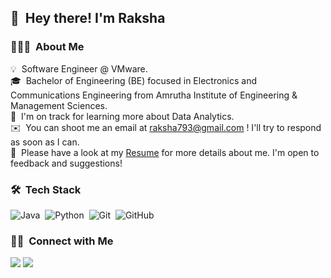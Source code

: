 ## 👋 &nbsp;Hey there! I'm Raksha

### 👨🏻‍💻 &nbsp;About Me

💡 &nbsp;Software Engineer @ VMware.\
🎓 &nbsp;Bachelor of Engineering (BE) focused in Electronics and Communications Engineering from Amrutha Institute of Engineering & Management Sciences.\
🌱 &nbsp;I'm on track for learning more about Data Analytics.\
✉️ &nbsp;You can shoot me an email at raksha793@gmail.com ! I'll try to respond as soon as I can.\
📄 &nbsp;Please have a look at my <a download href="./Automation_Raksha.docx" class="button special icon fa-download">Resume</a> for more details about me. I'm open to feedback and suggestions!

### 🛠 &nbsp;Tech Stack

![Java](https://img.shields.io/badge/-JAVA-brightgreen)&nbsp;
![Python](https://img.shields.io/badge/-Python-333333?style=flat&logo=python)&nbsp;
![Git](https://img.shields.io/badge/-Git-333333?style=flat&logo=git)&nbsp;
![GitHub](https://img.shields.io/badge/-GitHub-333333?style=flat&logo=github)&nbsp;


### 🤝🏻 &nbsp;Connect with Me

<p>
<a href="https://www.linkedin.com/in/raksha-s-r-6850b592/"><img src="https://img.shields.io/badge/-Raksha%20S%20R-blue?style=flat-square&logo=Linkedin&logoColor=white"/></a>
<a href="mailto:raksha793@gmail.com"><img src="https://img.shields.io/badge/-raksha793%40gmail.com-red?style=flat-square&logo=Gmail&logoColor=white"/></a>
</p>
